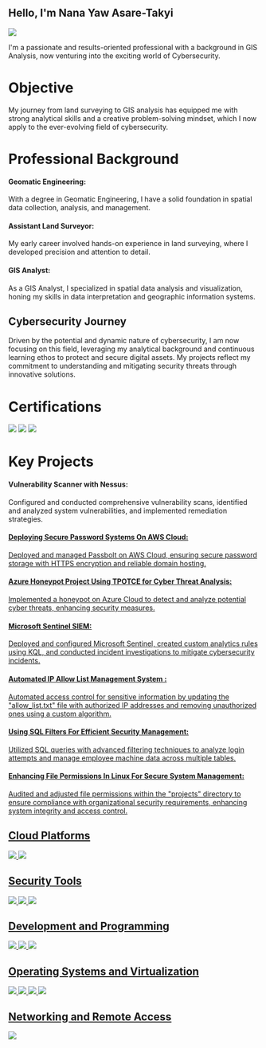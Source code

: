 ## Hello, I'm Nana Yaw Asare-Takyi
<a href="https://www.linkedin.com/in/nana-yaw-asare-takyi-920330184/"><img src="https://img.shields.io/badge/-LinkedIn-0072b1?&style=for-the-badge&logo=linkedin&logoColor=white" /></a>

I'm a passionate and results-oriented professional with a background in GIS Analysis, now venturing into the exciting world of Cybersecurity.

# Objective
My journey from land surveying to GIS analysis has equipped me with strong analytical skills and a creative problem-solving mindset, which I now apply to the ever-evolving field of cybersecurity.

# Professional Background
#### Geomatic Engineering:                                                                                    
With a degree in Geomatic Engineering, I have a solid foundation in spatial data collection, analysis, and management.

#### Assistant Land Surveyor: 
My early career involved hands-on experience in land surveying, where I developed precision and attention to detail.

#### GIS Analyst: 
As a GIS Analyst, I specialized in spatial data analysis and visualization, honing my skills in data interpretation and geographic information systems.

## Cybersecurity Journey 
Driven by the potential and dynamic nature of cybersecurity, I am now focusing on this field, leveraging my analytical background and continuous learning ethos to protect and secure digital assets. My projects reflect my commitment to understanding and mitigating security threats through innovative solutions.

# Certifications
<img src="https://img.shields.io/badge/-CompTIA%20Security%2B-00ABE7?&style=for-the-badge&logo=CompTIA&logoColor=white" /> <img src="https://img.shields.io/badge/-AWS%20Certified%20Cloud%20Practitioner-F8991D?&style=for-the-badge&logo=Amazon%20AWS&logoColor=white" />
<img src="https://img.shields.io/badge/-Google%20Cybersecurity%20Professional-4285F4?&style=for-the-badge&logo=Google%20Cloud&logoColor=white" />


# Key Projects 
#### Vulnerability Scanner with Nessus: 
Configured and conducted comprehensive vulnerability scans, identified and analyzed system vulnerabilities, and implemented remediation strategies.

#### <a href="https://github.com/NanaYawAsareTakyi/Deploying-Secure-Password-Systems-on-AWS-Cloud"> Deploying Secure Password Systems On AWS Cloud: 
Deployed and managed Passbolt on AWS Cloud, ensuring secure password storage with HTTPS encryption and reliable domain hosting.

#### <a href="https://github.com/NanaYawAsareTakyi/Azure-Honeypot-Project-Using-TPOTCE-for-Cyber-Threat-Analysis/blob/main/README.md"> Azure Honeypot Project Using TPOTCE for Cyber Threat Analysis:
Implemented a honeypot on Azure Cloud to detect and analyze potential cyber threats, enhancing security measures.

#### Microsoft Sentinel SIEM: 
Deployed and configured Microsoft Sentinel, created custom analytics rules using KQL, and conducted incident investigations to mitigate cybersecurity incidents.

#### <a href="https://github.com/NanaYawAsareTakyi/Automated-IP-Allow-List-Management-System/tree/main"> Automated IP Allow List Management System :
Automated access control for sensitive information by updating the "allow_list.txt" file with authorized IP addresses and removing unauthorized ones using a custom algorithm.

#### <a href="https://github.com/NanaYawAsareTakyi/Using-SQL-Filters-For-Efficient-Security-Management/blob/main/README.md"> Using SQL Filters For Efficient Security Management:
Utilized SQL queries with advanced filtering techniques to analyze login attempts and manage employee machine data across multiple tables.

#### <a href="https://github.com/NanaYawAsareTakyi/Enhancing-File-Permissions-in-Linux-for-Secure-System-Management/blob/main/README.md">Enhancing File Permissions In Linux For Secure System Management:
Audited and adjusted file permissions within the "projects" directory to ensure compliance with organizational security requirements, enhancing system integrity and access control.


## Cloud Platforms
<img src="https://img.shields.io/badge/-Microsoft%20Azure-0078D4?&style=for-the-badge&logo=Microsoft%20Azure&logoColor=white" />   <img src="https://img.shields.io/badge/-Amazon%20AWS-232F3E?&style=for-the-badge&logo=Amazon%20AWS&logoColor=white" />
 

## Security Tools
<img src="https://img.shields.io/badge/-Microsoft%20Sentinel-6264A7?&style=for-the-badge&logo=Microsoft%20Sentinel&logoColor=white" />  <img src="https://img.shields.io/badge/-Nessus-00A1E0?&style=for-the-badge&logo=Nessus&logoColor=white" />  <img src="https://img.shields.io/badge/-TPOTCE-333333?&style=for-the-badge" />



## Development and Programming
<img src="https://img.shields.io/badge/-Python-3776AB?&style=for-the-badge&logo=Python&logoColor=white" />  <img src="https://img.shields.io/badge/-SQL-4479A1?&style=for-the-badge&logo=SQL&logoColor=white" />  <img src="https://img.shields.io/badge/-KQL-623CE4?&style=for-the-badge&logo=Azure%20Data%20Explorer&logoColor=white" />


## Operating Systems and Virtualization
<img src="https://img.shields.io/badge/-VirtualBox-183A61?&style=for-the-badge&logo=VirtualBox&logoColor=white" />  <img src="https://img.shields.io/badge/-Ubuntu-E95420?&style=for-the-badge&logo=Ubuntu&logoColor=white" />  <img src="https://img.shields.io/badge/-Linux-FCC624?&style=for-the-badge&logo=Linux&logoColor=black" />  <img src="https://img.shields.io/badge/-Windows-0078D6?&style=for-the-badge&logo=Windows&logoColor=white" />


## Networking and Remote Access
<img src="https://img.shields.io/badge/-PuTTY-0277BD?&style=for-the-badge&logo=PuTTY&logoColor=white" />



